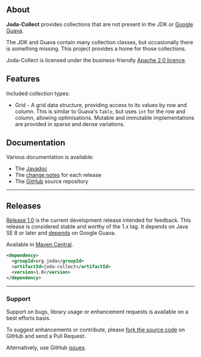## <i></i> About

**Joda-Collect** provides collections that are not present in the JDK or
[Google Guava](http://code.google.com/p/guava-libraries/).

The JDK and Guava contain many collection classes, but occasionally there is something missing.
This project provides a home for those collections.

Joda-Collect is licensed under the business-friendly [Apache 2.0 licence](license.html).


## <i></i> Features

Included collection types:

* Grid - A grid data structure, providing access to its values by row and column.
This is similar to Guava's `Table`, but uses `int` for the row and column, allowing optimisations.
Mutable and immutable implementations are provided in sparse and dense variations.


## <i></i> Documentation

Various documentation is available:

* The [Javadoc](apidocs/index.html)
* The [change notes](changes-report.html) for each release
* The [GitHub](https://github.com/JodaOrg/joda-collect) source repository


---

## <i></i> Releases

[Release 1.0](download.html) is the current development release intended for feedback.
This release is considered stable and worthy of the 1.x tag.
It depends on Java SE 8 or later and [depends](dependencies.html) on Google Guava.

Available in [Maven Central](http://search.maven.org/#artifactdetails%7Corg.joda%7Cjoda-collect%7C1.0%7Cjar).

```xml
<dependency>
  <groupId>org.joda</groupId>
  <artifactId>joda-collect</artifactId>
  <version>1.0</version>
</dependency>
```

---

### Support

Support on bugs, library usage or enhancement requests is available on a best efforts basis.

To suggest enhancements or contribute, please [fork the source code](https://github.com/JodaOrg/joda-collect)
on GitHub and send a Pull Request.

Alternatively, use GitHub [issues](https://github.com/JodaOrg/joda-collect/issues).
